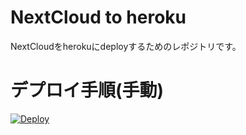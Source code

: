 # NextCloud to heroku
NextCloudをherokuにdeployするためのレポジトリです。

# デプロイ手順(手動)


[![Deploy](https://www.herokucdn.com/deploy/button.svg)](https://heroku.com/deploy?template=https://github.com/NakamotoYuki/heroku-nextcloud.git)
